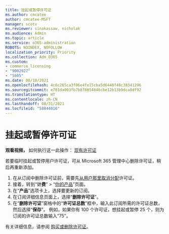 ```yaml
---
title: 挂起或暂停许可证
ms.author: cmcatee
author: cmcatee-MSFT
manager: scotv
ms.reviewer: sinakassaw, nicholak
ms.audience: Admin
ms.topic: article
ms.service: o365-administration
ROBOTS: NOINDEX, NOFOLLOW
localization_priority: Priority
ms.collection: Adm_O365
ms.custom:
- commerce_licensing
- "9002927"
- "5605"
ms.date: 08/10/2021
ms.openlocfilehash: 4c6c265ca3f06e4fe15cba5d6448f48c38341296
ms.sourcegitcommit: e781da003fb7b878854846cbe12b13b9dca8df92
ms.translationtype: HT
ms.contentlocale: zh-CN
ms.lasthandoff: 08/31/2021
ms.locfileid: "58844016"
---
```

# <a name="suspend-or-pause-licenses"></a>挂起或暂停许可证

**观看视频，** 如何执行这一此操作： [现有许可证](https://go.microsoft.com/fwlink/p/?linkid=2154938)

若要临时挂起或暂停用户许可证，可从 Microsoft 365 管理中心删除许可证，稍后再重新添加。

1. 在从订阅中删除许可证前，需要先[从用户那里取消分配](https://docs.microsoft.com/microsoft-365/admin/manage/remove-licenses-from-users)许可证。
2. 接着，转到“**计费**” > “[你的产品](https://go.microsoft.com/fwlink/p/?linkid=842054)”页面。
3. 在“**产品**”选项卡上，选择要更新的订阅。
4. 在订阅详细信息页面上，选择”**删除许可证**”。
5. 在“**删除许可证**”窗格中的“**许可证总数**”框中，输入此订阅所需的许可证总数，然后选择“**保存**”。 例如，如果你有 100 个许可证，想挂起或暂停 25 个，则为订阅的许可证总数输入“75”。

有关详细信息，请参阅 [购买或删除许可证](https://docs.microsoft.com/microsoft-365/commerce/licenses/buy-licenses)。